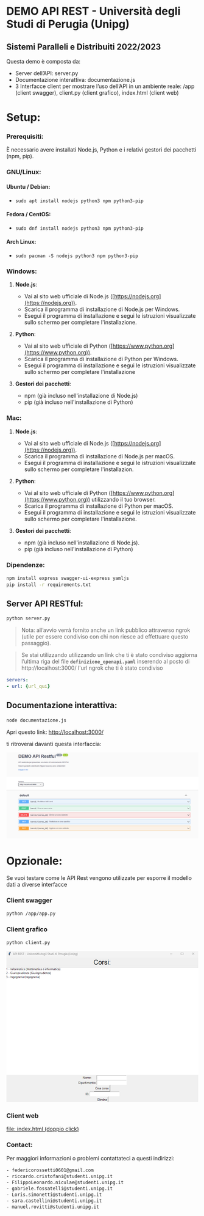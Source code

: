 # DEMO API REST - Università degli Studi di Perugia (Unipg)

## **Sistemi Paralleli e Distribuiti 2022/2023**

Questa demo è composta da:

- Server dell’API: server.py
- Documentazione interattiva: documentazione.js
- 3 Interfacce client per mostrare l’uso dell’API in un ambiente reale: /app (client swagger), client.py (client grafico), index.html (client web)

# Setup:
### Prerequisiti:
È necessario avere installati Node.js, Python e i relativi gestori dei pacchetti (npm, pip).

### GNU/Linux:

#### Ubuntu / Debian:

*   `sudo apt install nodejs python3 npm python3-pip`

#### Fedora / CentOS:

*   `sudo dnf install nodejs python3 npm python3-pip`

#### Arch Linux:

*   `sudo pacman -S nodejs python3 npm python3-pip`

### Windows:

1.  **Node.js**:
    
    *   Vai al sito web ufficiale di Node.js ([https://nodejs.org](https://nodejs.org)).
    *   Scarica il programma di installazione di Node.js per Windows.
    *   Esegui il programma di installazione e segui le istruzioni visualizzate sullo schermo per completare l'installazione.
2.  **Python**:
    
    *   Vai al sito web ufficiale di Python ([https://www.python.org](https://www.python.org)).
    *   Scarica il programma di installazione di Python per Windows.
    *   Esegui il programma di installazione e segui le istruzioni visualizzate sullo schermo per completare l'installazione
3.  **Gestori dei pacchetti**:
    
    *   npm (già incluso nell'installazione di Node.js)
    *   pip (già incluso nell'installazione di Python)

### Mac:

1.  **Node.js**:
    
    *   Vai al sito web ufficiale di Node.js ([https://nodejs.org](https://nodejs.org)).
    *   Scarica il programma di installazione di Node.js per macOS.
    *   Esegui il programma di installazione e segui le istruzioni visualizzate sullo schermo per completare l'installazion.
2.  **Python**:
    
    *   Vai al sito web ufficiale di Python ([https://www.python.org](https://www.python.org)) utilizzando il tuo browser.
    *   Scarica il programma di installazione di Python per macOS.
    *   Esegui il programma di installazione e segui le istruzioni visualizzate sullo schermo per completare l'installazione.
3.  **Gestori dei pacchetti**:
    
    *   npm (già incluso nell'installazione di Node.js).
    *   pip (già incluso nell'installazione di Python)


### Dipendenze:

```bash
npm install express swagger-ui-express yamljs
pip install -r requirements.txt
```

## Server API RESTful:

```bash
python server.py
```

> Nota: all’avvio verrà fornito anche un link pubblico attraverso ngrok (utile per essere condiviso con chi non riesce ad effettuare questo passaggio).
> 

> Se stai utilizzando utilizzando un link che ti è stato condiviso aggiorna l’ultima riga del file **`definizione_openapi.yaml`** inserendo al posto di http://localhost:3000/ l'url ngrok che ti è stato condiviso
> 

```yaml
servers:
- url: {url_qui}
```

## Documentazione interattiva:

```bash
node documentazione.js
```

Apri questo link: [http://localhost:3000/](http://localhost:3000/) 

ti ritroverai davanti questa interfaccia: 

![Untitled](Doc.png)

# Opzionale:

Se vuoi testare come le API Rest vengono utilizzate per esporre il modello dati a diverse interfacce

### Client swagger
```bash
python /app/app.py
```
### Client grafico
```bash
python client.py
```
![Untitled](screen_client.png)

### Client web
[file: index.html (doppio click)](https://stirring-unicorn-bd7a56.netlify.app/)

### Contact: 
   Per maggiori informazioni o problemi contattateci a questi indirizzi:
 
    - federicorossetti0601@gmail.com
    - riccardo.cristofani@studenti.unipg.it
    - FilippoLeonardo.niculae@studenti.unipg.it
    - gabriele.fossatelli@studenti.unipg.it
    - Loris.simonetti@studenti.unipg.it
    - sara.castellini@studenti.unipg.it
    - manuel.rovitti@studenti.unipg.it
    
